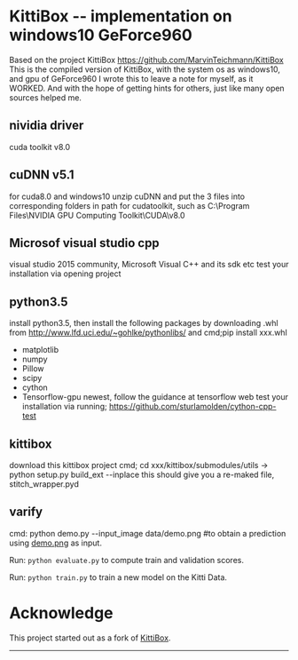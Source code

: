 # KittiBox  --  implementation on windows10 GeForce960

Based on the project KittiBox https://github.com/MarvinTeichmann/KittiBox
This is the compiled version of KittiBox, with the system os as windows10, and gpu of GeForce960
I wrote this to leave a note for myself, as it WORKED. 
And with the hope of getting hints for others, just like many open sources helped me.

##  nividia driver
cuda toolkit v8.0 

## cuDNN v5.1 
for cuda8.0 and windows10
unzip cuDNN and put the 3 files into corresponding folders in path for cudatoolkit, such as C:\Program Files\NVIDIA GPU Computing Toolkit\CUDA\v8.0

## Microsof visual studio cpp
visual studio 2015 community,  Microsoft Visual C++ and its sdk etc
test your installation via opening project 

## python3.5 
install python3.5, then install the following packages by downloading .whl from http://www.lfd.uci.edu/~gohlke/pythonlibs/ and cmd;pip install xxx.whl
* matplotlib
* numpy
* Pillow
* scipy
* cython
* Tensorflow-gpu newest, follow the guidance at tensorflow web 
test your installation via running; https://github.com/sturlamolden/cython-cpp-test

## kittibox
download this kittibox project
cmd; cd xxx/kittibox/submodules/utils -> python setup.py build_ext --inplace
     this should give you a re-maked file, stitch_wrapper.pyd
     
## varify    
cmd: python demo.py --input_image data/demo.png #to obtain a prediction using [demo.png](data/demo.png) as input.

Run: `python evaluate.py` to compute train and validation scores.

Run: `python train.py` to train a new model on the Kitti Data.


# Acknowledge
This project started out as a fork of [KittiBox](https://github.com/MarvinTeichmann/KittiBox).

-------

